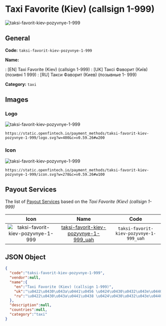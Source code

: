 
# Taxi Favorite (Kiev) (callsign 1-999) 
![taksi-favorit-kiev-pozyvnye-1-999](https://static.openfintech.io/payment_methods/taksi-favorit-kiev-pozyvnye-1-999/logo.svg?w=400&c=v0.59.26#w200)  

## General 
**Code:** `taksi-favorit-kiev-pozyvnye-1-999` 
 
**Name:** 
 
:	[EN] Taxi Favorite (Kiev) (callsign 1-999) 
:	[UK] Таксі Фаворит (Київ) (позивні 1 999) 
:	[RU] Такси Фаворит (Киев) (позывные 1- 999) 
 
**Category:** `taxi` 
 

## Images 

### Logo 
![taksi-favorit-kiev-pozyvnye-1-999](https://static.openfintech.io/payment_methods/taksi-favorit-kiev-pozyvnye-1-999/logo.svg?w=400&c=v0.59.26#w200)  

```
https://static.openfintech.io/payment_methods/taksi-favorit-kiev-pozyvnye-1-999/logo.svg?w=400&c=v0.59.26#w200
```  

### Icon 
![taksi-favorit-kiev-pozyvnye-1-999](https://static.openfintech.io/payment_methods/taksi-favorit-kiev-pozyvnye-1-999/icon.svg?w=278&c=v0.59.26#w100)  

```
https://static.openfintech.io/payment_methods/taksi-favorit-kiev-pozyvnye-1-999/icon.svg?w=278&c=v0.59.26#w100
```  

## Payout Services 
 
The list of [Payout Services](/payout-services/) based on the _Taxi Favorite (Kiev) (callsign 1-999)_ 

|Icon|Name|Code| 
|:---:|:---:|:---:| 
|![taksi-favorit-kiev-pozyvnye-1-999](https://static.openfintech.io/payout_methods/taksi-favorit-kiev-pozyvnye-1-999/icon.svg?w=278&c=v0.59.26#w40) |[taksi-favorit-kiev-pozyvnye-1-999_uah](/payout-services/taksi-favorit-kiev-pozyvnye-1-999_uah/)|`taksi-favorit-kiev-pozyvnye-1-999_uah`| 
 

## JSON Object 

```json
{
  "code":"taksi-favorit-kiev-pozyvnye-1-999",
  "vendor":null,
  "name":{
    "en":"Taxi Favorite (Kiev) (callsign 1-999)",
    "uk":"\u0422\u0430\u043a\u0441\u0456 \u0424\u0430\u0432\u043e\u0440\u0438\u0442 (\u041a\u0438\u0457\u0432) (\u043f\u043e\u0437\u0438\u0432\u043d\u0456 1 999)",
    "ru":"\u0422\u0430\u043a\u0441\u0438 \u0424\u0430\u0432\u043e\u0440\u0438\u0442 (\u041a\u0438\u0435\u0432) (\u043f\u043e\u0437\u044b\u0432\u043d\u044b\u0435 1- 999)"
  },
  "description":null,
  "countries":null,
  "category":"taxi"
}
```  
